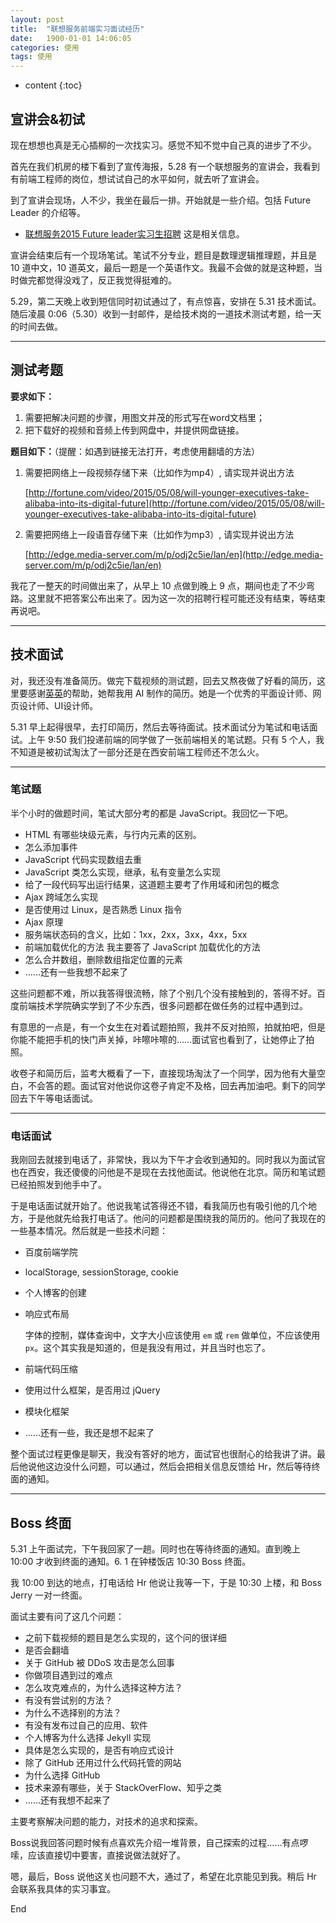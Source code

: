 ```yaml
---
layout: post
title:  "联想服务前端实习面试经历"
date:   1900-01-01 14:06:05
categories: 使用
tags: 使用
---
```


* content
{:toc}

## 宣讲会&初试

现在想想也真是无心插柳的一次找实习。感觉不知不觉中自己真的进步了不少。

首先在我们机房的楼下看到了宣传海报，5.28 有一个联想服务的宣讲会，我看到有前端工程师的岗位，想试试自己的水平如何，就去听了宣讲会。

到了宣讲会现场，人不少，我坐在最后一排。开始就是一些介绍。包括 Future Leader 的介绍等。





* [联想服务2015 Future leader实习生招聘](http://job.xjtu.edu.cn/jobsHtml/153824064.html) 这是相关信息。

宣讲会结束后有一个现场笔试。笔试不分专业，题目是数理逻辑推理题，并且是 10 道中文，10 道英文，最后一题是一个英语作文。我最不会做的就是这种题，当时做完都觉得没戏了，反正我觉得挺难的。

5.29，第二天晚上收到短信同时初试通过了，有点惊喜，安排在 5.31 技术面试。随后凌晨 0:06（5.30）收到一封邮件，是给技术岗的一道技术测试考题，给一天的时间去做。

---

## 测试考题

**要求如下：**

1. 需要把解决问题的步骤，用图文并茂的形式写在word文档里；
2. 把下载好的视频和音频上传到网盘中，并提供网盘链接。

**题目如下：**（提醒：如遇到链接无法打开，考虑使用翻墙的方法）

1. 需要把网络上一段视频存储下来（比如作为mp4）, 请实现并说出方法

    [http://fortune.com/video/2015/05/08/will-younger-executives-take-alibaba-into-its-digital-future](http://fortune.com/video/2015/05/08/will-younger-executives-take-alibaba-into-its-digital-future)

2. 需要把网络上一段语音存储下来（比如作为mp3）, 请实现并说出方法

    [http://edge.media-server.com/m/p/odj2c5ie/lan/en](http://edge.media-server.com/m/p/odj2c5ie/lan/en)

我花了一整天的时间做出来了，从早上 10 点做到晚上 9 点，期间也走了不少弯路。这里就不把答案公布出来了。因为这一次的招聘行程可能还没有结束，等结束再说吧。

---

## 技术面试

对，我还没有准备简历。做完下载视频的测试题，回去又熬夜做了好看的简历，这里要感谢[英英](http://weibo.com/u/1765712462?topnav=1&wvr=6&topsug=1)的帮助，她帮我用 AI 制作的简历。她是一个优秀的平面设计师、网页设计师、UI设计师。

5.31 早上起得很早，去打印简历，然后去等待面试。技术面试分为笔试和电话面试。上午 9:50 我们投递前端的同学做了一张前端相关的笔试题。只有 5 个人，我不知道是被初试淘汰了一部分还是在西安前端工程师还不怎么火。

---

### 笔试题

半个小时的做题时间，笔试大部分考的都是 JavaScript。我回忆一下吧。

* HTML 有哪些块级元素，与行内元素的区别。
* 怎么添加事件
* JavaScript 代码实现数组去重
* JavaScript 类怎么实现，继承，私有变量怎么实现
* 给了一段代码写出运行结果，这道题主要考了作用域和闭包的概念
* Ajax 跨域怎么实现
* 是否使用过 Linux，是否熟悉 Linux 指令
* Ajax 原理
* 服务端状态码的含义，比如：1xx，2xx，3xx，4xx，5xx
* 前端加载优化的方法
    我主要答了 JavaScript 加载优化的方法
* 怎么合并数组，删除数组指定位置的元素
* ……还有一些我想不起来了

这些问题都不难，所以我答得很流畅，除了个别几个没有接触到的，答得不好。百度前端技术学院确实学到了不少东西，很多问题都在做任务的过程中遇到过。

有意思的一点是，有一个女生在对着试题拍照，我并不反对拍照，拍就拍吧，但是你能不能把手机的快门声关掉，咔嚓咔嚓的……面试官也看到了，让她停止了拍照。

收卷子和简历后，监考大概看了一下，直接现场淘汰了一个同学，因为他有大量空白，不会答的题。面试官对他说你这卷子肯定不及格，回去再加油吧。剩下的同学回去下午等电话面试。

---

### 电话面试

我刚回去就接到电话了，非常快，我以为下午才会收到通知的。同时我以为面试官也在西安，我还傻傻的问他是不是现在去找他面试。他说他在北京。简历和笔试题已经拍照发到他手中了。

于是电话面试就开始了。他说我笔试答得还不错，看我简历也有吸引他的几个地方，于是他就先给我打电话了。他问的问题都是围绕我的简历的。他问了我现在的一些基本情况。然后就是一些技术问题：

* 百度前端学院
* localStorage, sessionStorage, cookie
* 个人博客的创建
* 响应式布局   

    字体的控制，媒体查询中，文字大小应该使用 `em` 或 `rem` 做单位，不应该使用 `px`。这个其实我是知道的，但是我没有用过，并且当时也忘了。

* 前端代码压缩
* 使用过什么框架，是否用过 jQuery
* 模块化框架
* ……还有一些，我还是想不起来了

整个面试过程更像是聊天，我没有答好的地方，面试官也很耐心的给我讲了讲。最后他说他这边没什么问题，可以通过，然后会把相关信息反馈给 Hr，然后等待终面的通知。

---

## Boss 终面

5.31 上午面试完，下午我回家了一趟。同时也在等待终面的通知。直到晚上 10:00 才收到终面的通知。6.
1 在钟楼饭店 10:30 Boss 终面。

我 10:00 到达的地点，打电话给 Hr 他说让我等一下，于是 10:30 上楼，和 Boss Jerry 一对一终面。

面试主要有问了这几个问题：

* 之前下载视频的题目是怎么实现的，这个问的很详细
* 是否会翻墙
* 关于 GitHub 被 DDoS 攻击是怎么回事
* 你做项目遇到过的难点
* 怎么攻克难点的，为什么选择这种方法？
* 有没有尝试别的方法？
* 为什么不选择别的方法？
* 有没有发布过自己的应用、软件
* 个人博客为什么选择 Jekyll 实现
* 具体是怎么实现的，是否有响应式设计
* 除了 GitHub 还用过什么代码托管的网站
* 为什么选择 GitHub
* 技术来源有哪些，关于 StackOverFlow、知乎之类
* ……还有我想不起来了

主要考察解决问题的能力，对技术的追求和探索。

Boss说我回答问题时候有点喜欢先介绍一堆背景，自己探索的过程……有点啰嗦，应该直接切中要害，直接说做法就好了。

嗯，最后，Boss 说他这关也问题不大，通过了，希望在北京能见到我。稍后 Hr 会联系我具体的实习事宜。

End
